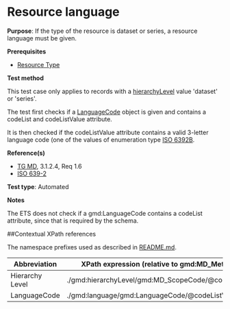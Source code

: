 # Resource language

**Purpose**: If the type of the resource is dataset or series, a resource language must be given.

**Prerequisites**

* [Resource Type](http://inspire.ec.europa.eu/id/ats/metadata/2.0/datasets-and-series/resource-type)

**Test method**

This test case only applies to records with a [hierarchyLevel](#hierarchyLevel) value 'dataset' or 'series'.

The test first checks if a [LanguageCode](#langcode) object is given and contains a codeList and 
codeListValue attribute.

It is then checked if the codeListValue attribute contains a valid 3-letter language code (one of the values of 
enumeration type [ISO 6392B](http://inspire.ec.europa.eu/schemas/common/1.0/common.xsd).

**Reference(s)**	 

* [TG MD](http://inspire.ec.europa.eu/id/ats/metadata/2.0/datasets-and-series/README#ref_TG_MD), 3.1.2.4, Req 1.6
* [ISO 639-2](http://inspire.ec.europa.eu/id/ats/metadata/2.0/datasets-and-series/README#ref_ISO_639_2)

**Test type**: Automated

**Notes**

The ETS does not check if a gmd:LanguageCode contains a codeList attribute, since that is required by the schema.

##Contextual XPath references

The namespace prefixes used as described in [README.md](http://inspire.ec.europa.eu/id/ats/metadata/2.0/datasets-and-series/README#namespaces).

Abbreviation                                   |  XPath expression (relative to gmd:MD_Metadata)
-----------------------------------------------| -------------------------------------------------------------------------
<a name="hierarchyLevel"></a> Hierarchy Level | ./gmd:hierarchyLevel/gmd:MD_ScopeCode/@codeListValue
<a name="langcode"></a> LanguageCode  | ./gmd:language/gmd:LanguageCode/@codeListValue
